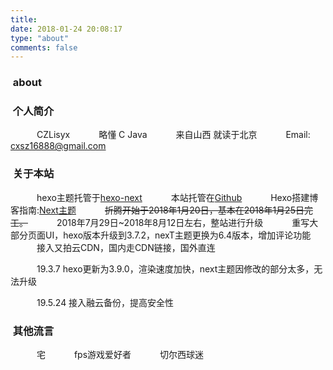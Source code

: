 ```yaml
---
title:
date: 2018-01-24 20:08:17
type: "about"
comments: false
---
```


 ### &nbsp;about
 
 ###  &nbsp;个人简介

 &emsp;&emsp;&emsp;CZLisyx
  &emsp;&emsp;&emsp;略懂 C Java
   &emsp;&emsp;&emsp;来自山西  就读于北京
    &emsp;&emsp;&emsp;Email: cxsz16888@gmail.com
	

### &nbsp;关于本站

&emsp;&emsp;&emsp;hexo主题托管于[hexo-next][1]
&emsp;&emsp;&emsp;本站托管在[Github](https://github.com/zyd16888/zyd16888.github.io)
&emsp;&emsp;&emsp;Hexo搭建博客指南:[Next主题](http://theme-next.iissnan.com)
&emsp;&emsp;&emsp;~~折腾开始于2018年1月20日，基本在2018年1月25日完工。~~
&emsp;&emsp;&emsp;2018年7月29日~2018年8月12日左右，整站进行升级
&emsp;&emsp;&emsp;重写大部分页面UI，hexo版本升级到3.7.2，nexT主题更换为6.4版本，增加评论功能
&emsp;&emsp;&emsp;接入又拍云CDN，国内走CDN链接，国外直连

&emsp;&emsp;&emsp;19.3.7 hexo更新为3.9.0，渲染速度加快，next主题因修改的部分太多，无法升级

&emsp;&emsp;&emsp;19.5.24 接入融云备份，提高安全性


### &nbsp;其他流言

&emsp;&emsp;&emsp;宅
&emsp;&emsp;&emsp;fps游戏爱好者
&emsp;&emsp;&emsp;切尔西球迷


  [1]: https://github.com/zyd16888/hexo-theme-next
